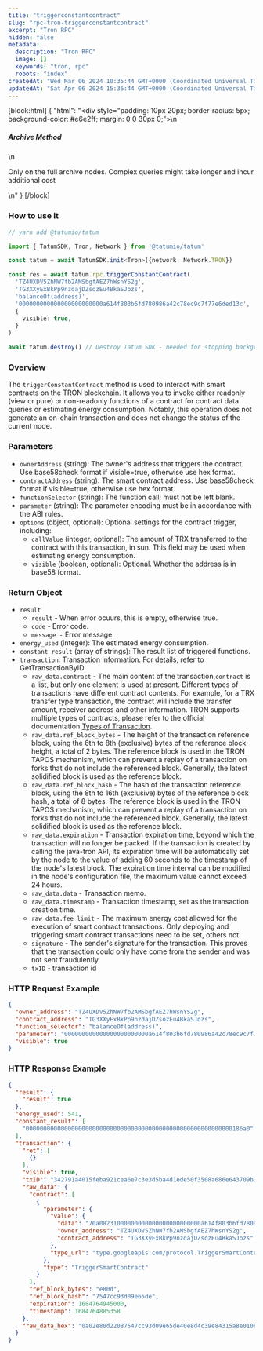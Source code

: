 ```yaml
---
title: "triggerconstantcontract"
slug: "rpc-tron-triggerconstantcontract"
excerpt: "Tron RPC"
hidden: false
metadata: 
  description: "Tron RPC"
  image: []
  keywords: "tron, rpc"
  robots: "index"
createdAt: "Wed Mar 06 2024 10:35:44 GMT+0000 (Coordinated Universal Time)"
updatedAt: "Sat Apr 06 2024 15:36:44 GMT+0000 (Coordinated Universal Time)"
---
```

[block:html]
{
  "html": "<div style=\"padding: 10px 20px; border-radius: 5px; background-color: #e6e2ff; margin: 0 0 30px 0;\">\n  <h5>Archive Method</h5>\n  <p>Only on the full archive nodes. Complex queries might take longer and incur additional cost</p>\n</div>"
}
[/block]


### How to use it



```typescript
// yarn add @tatumio/tatum

import { TatumSDK, Tron, Network } from '@tatumio/tatum'

const tatum = await TatumSDK.init<Tron>({network: Network.TRON})

const res = await tatum.rpc.triggerConstantContract(
  'TZ4UXDV5ZhNW7fb2AMSbgfAEZ7hWsnYS2g', 
  'TG3XXyExBkPp9nzdajDZsozEu4BkaSJozs', 
  'balanceOf(address)', 
  '000000000000000000000000a614f803b6fd780986a42c78ec9c7f77e6ded13c', 
  {
    visible: true,
  }
)

await tatum.destroy() // Destroy Tatum SDK - needed for stopping background jobs
```



### Overview

The `triggerConstantContract` method is used to interact with smart contracts on the TRON blockchain. It allows you to invoke either readonly (view or pure) or non-readonly functions of a contract for contract data queries or estimating energy consumption. Notably, this operation does not generate an on-chain transaction and does not change the status of the current node.

### Parameters

- `ownerAddress` (string): The owner's address that triggers the contract. Use base58check format if visible=true, otherwise use hex format.
- `contractAddress` (string): The smart contract address. Use base58check format if visible=true, otherwise use hex format.
- `functionSelector` (string): The function call; must not be left blank.
- `parameter` (string): The parameter encoding must be in accordance with the ABI rules.
- `options` (object, optional): Optional settings for the contract trigger, including:
  - `callValue` (integer, optional): The amount of TRX transferred to the contract with this transaction, in sun. This field may be used when estimating energy consumption.
  - `visible` (boolean, optional): Optional. Whether the address is in base58 format.

### Return Object

- `result`
  - `result` - When error ocuurs, this is empty, otherwise true.
  - `code` - Error code.
  - `message -` Error message.
- `energy_used` (integer): The estimated energy consumption.
- `constant_result` (array of strings): The result list of triggered functions.
- `transaction`: Transaction information. For details, refer to GetTransactionByID.
  - `raw_data.contract` - The main content of the transaction,`contract` is a list, but only one element is used at present. Different types of transactions have different contract contents. For example, for a TRX transfer type transaction, the contract will include the transfer amount, receiver address and other information. TRON supports multiple types of contracts, please refer to the official documentation [Types of Transaction](https://developers.tron.network/docs/tron-protocol-transaction#types-of-transaction).
  - `raw_data.ref_block_bytes` - The height of the transaction reference block, using the 6th to 8th (exclusive) bytes of the reference block height, a total of 2 bytes. The reference block is used in the TRON TAPOS mechanism, which can prevent a replay of a transaction on forks that do not include the referenced block. Generally, the latest solidified block is used as the reference block.
  - `raw_data.ref_block_hash` - The hash of the transaction reference block, using the 8th to 16th (exclusive) bytes of the reference block hash, a total of 8 bytes. The reference block is used in the TRON TAPOS mechanism, which can prevent a replay of a transaction on forks that do not include the referenced block. Generally, the latest solidified block is used as the reference block.
  - `raw_data.expiration` - Transaction expiration time, beyond which the transaction will no longer be packed. If the transaction is created by calling the java-tron API, its expiration time will be automatically set by the node to the value of adding 60 seconds to the timestamp of the node's latest block. The expiration time interval can be modified in the node's configuration file, the maximum value cannot exceed 24 hours.
  - `raw_data.data` - Transaction memo.
  - `raw_data.timestamp` - Transaction timestamp, set as the transaction creation time.
  - `raw_data.fee_limit` - The maximum energy cost allowed for the execution of smart contract transactions. Only deploying and triggering smart contract transactions need to be set, others not.
  - `signature` - The sender's signature for the transaction. This proves that the transaction could only have come from the sender and was not sent fraudulently.
  - `txID` - transaction id

### HTTP Request Example

```json
{
  "owner_address": "TZ4UXDV5ZhNW7fb2AMSbgfAEZ7hWsnYS2g",
  "contract_address": "TG3XXyExBkPp9nzdajDZsozEu4BkaSJozs",
  "function_selector": "balanceOf(address)",
  "parameter": "000000000000000000000000a614f803b6fd780986a42c78ec9c7f77e6ded13c",
  "visible": true
}
```

### HTTP Response Example

```json
{
  "result": {
    "result": true
  },
  "energy_used": 541,
  "constant_result": [
    "00000000000000000000000000000000000000000000000000000000000186a0"
  ],
  "transaction": {
    "ret": [
      {}
    ],
    "visible": true,
    "txID": "342791a4015feba921cea6e7c3e3d5ba4d1ede50f3508a686e643709b14abce2",
    "raw_data": {
      "contract": [
        {
          "parameter": {
            "value": {
              "data": "70a08231000000000000000000000000a614f803b6fd780986a42c78ec9c7f77e6ded13c",
              "owner_address": "TZ4UXDV5ZhNW7fb2AMSbgfAEZ7hWsnYS2g",
              "contract_address": "TG3XXyExBkPp9nzdajDZsozEu4BkaSJozs"
            },
            "type_url": "type.googleapis.com/protocol.TriggerSmartContract"
          },
          "type": "TriggerSmartContract"
        }
      ],
      "ref_block_bytes": "e80d",
      "ref_block_hash": "7547cc93d09e65de",
      "expiration": 1684764945000,
      "timestamp": 1684764885358
    },
    "raw_data_hex": "0a02e80d22087547cc93d09e65de40e8d4c39e84315a8e01081f1289010a31747970652e676f6f676c65617069732e636f6d2f70726f746f636f6c2e54726967676572536d617274436f6e747261637412540a1541fd49eda0f23ff7ec1d03b52c3a45991c24cd440e12154142a1e39aefa49290f2b3f9ed688d7cecf86cd6e0222470a08231000000000000000000000000a614f803b6fd780986a42c78ec9c7f77e6ded13c70ee82c09e8431"
  }
}
```
